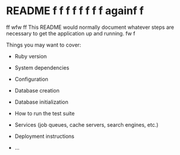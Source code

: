  # README f f f f f f f f againf  f
 ff wfw  ff
This README would normally document whatever steps are necessary to get the
application up and running. fw f

Things you may want to cover:

* Ruby version

* System dependencies

* Configuration

* Database creation

* Database initialization

* How to run the test suite

* Services (job queues, cache servers, search engines, etc.)

* Deployment instructions

* ...
